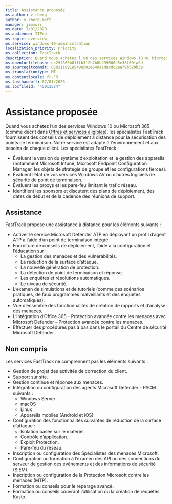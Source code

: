 ```yaml
---
title: Assistance proposée
ms.author: v-rberg
author: v-rberg-msft
manager: jimmuir
ms.date: 7/01/2020
ms.audience: ITPro
ms.topic: overview
ms.service: windows-10-administration
localization_priority: Priority
ms.collection: FastTrack
description: Quand vous achetez l’un des services Windows 10 ou Microsoft 365, les spécialistes FastTrack fournissent des conseils de déploiement à distance pour la sécurisation des points de terminaison. Notre service est adapté à l’environnement et aux besoins de chaque client.
ms.openlocfilehash: ec29f863b01ffb312b7b8b299580e5e38f60fa9d
ms.sourcegitcommit: 850211891e549e582e649a1dacdc2aa79b520b39
ms.translationtype: MT
ms.contentlocale: fr-FR
ms.lasthandoff: 07/01/2020
ms.locfileid: "45011524"
---
```

# <a name="assistance-offered"></a>Assistance proposée  

Quand vous achetez l’un des services Windows 10 ou Microsoft 365 (comme décrit dans [Offres et services éligibles](M365-eligible-services-and-plans.md)), les spécialistes FastTrack fournissent des conseils de déploiement à distance pour la sécurisation des points de terminaison. Notre service est adapté à l’environnement et aux besoins de chaque client. Les spécialistes FastTrack :
- Évaluent la version du système d’exploitation et la gestion des appareils (notamment Microsoft Intune, Microsoft Endpoint Configuration Manager, les objets de stratégie de groupe et les configurations tierces).
- Évaluent l’état de vos services Windows AV ou d’autres logiciels de sécurité de point de terminaison.
- Évaluent les proxys et les pare-feu limitant le trafic réseau.
- Identifient les sponsors et discutent des plans de déploiement, des dates de début et de la cadence des réunions de support.

## <a name="assistance"></a>Assistance

FastTrack propose une assistance à distance pour les éléments suivants :
- Activer le service Microsoft Defender ATP en déployant un profil d’agent ATP à l’aide d’un point de terminaison intégré.
- Fourniture de conseils de déploiement, l’aide à la configuration et l’éducation sur :
    - La gestion des menaces et des vulnérabilités.
    - La réduction de la surface d’attaque.
    - La nouvelle génération de protection.
    - La détection de point de terminaison et réponse.
    - Les enquêtes et résolutions automatiques.
    - Le niveau de sécurité.
- L’examen de simulations et de tutoriels (comme des scénarios pratiques, de faux programmes malveillants et des enquêtes automatiques).
- Vue d’ensemble des fonctionnalités de création de rapports et d’analyse des menaces.
- L’intégration d’Office 365 – Protection avancée contre les menaces avec Microsoft Defender – Protection avancée contre les menaces.
- Effectuer des procédures pas à pas dans le portail du Centre de sécurité Microsoft Defender.

## <a name="out-of-scope"></a>Non compris

Les services FastTrack ne comprennent pas les éléments suivants :
- Gestion de projet des activités de correction du client.
- Support sur site.
- Gestion continue et réponse aux menaces.
- Intégration ou configuration des agents Microsoft Defender - PACM suivants :
   - Windows Server
   - macOS
   - Linux
   - Appareils mobiles (Android et iOS)
- Configuration des fonctionnalités suivantes de réduction de la surface d’attaque :
    - Isolation basée sur le matériel.
    - Contrôle d’application.
    - Exploit Protection.
    - Pare-feu du réseau.
- Inscription ou configuration des Spécialistes des menaces Microsoft.
- Configuration ou formation à l’examen des API ou des connections du serveur de gestion des événements et des informations de sécurité (SIEM).
- Inscription ou configuration de la Protection Microsoft contre les menaces (MTP).
- Formation ou conseils pour le repérage avancé.
- Formation ou conseils couvrant l’utilisation ou la création de requêtes Kusto.
